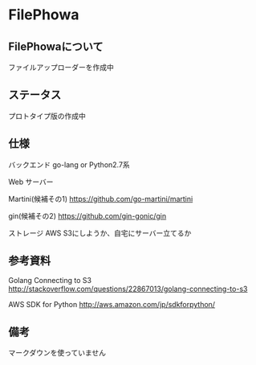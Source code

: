 FilePhowa
=========

FilePhowaについて
-----------------
ファイルアップローダーを作成中

ステータス
----------
プロトタイプ版の作成中

仕様
----
バックエンド
go-lang or Python2.7系


Web サーバー

Martini(候補その1)
https://github.com/go-martini/martini

gin(候補その2)
https://github.com/gin-gonic/gin

ストレージ
AWS S3にしようか、自宅にサーバー立てるか


参考資料
--------

Golang Connecting to S3
http://stackoverflow.com/questions/22867013/golang-connecting-to-s3

AWS SDK for Python
http://aws.amazon.com/jp/sdkforpython/


備考
----
マークダウンを使っていません

